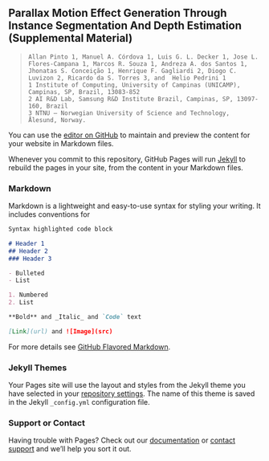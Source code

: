 ## Parallax Motion Effect Generation Through Instance Segmentation And Depth Estimation (Supplemental Material)

>     Allan Pinto 1, Manuel A. Córdova 1, Luis G. L. Decker 1, Jose L. Flores-Campana 1, Marcos R. Souza 1, Andreza A. dos Santos 1, Jhonatas S. Conceição 1, Henrique F. Gagliardi 2, Diogo C. Luvizon 2, Ricardo da S. Torres 3, and  Helio Pedrini 1
>     1 Institute of Computing, University of Campinas (UNICAMP), Campinas, SP, Brazil, 13083-852
>     2 AI R&D Lab, Samsung R&D Institute Brazil, Campinas, SP, 13097-160, Brazil
>     3 NTNU – Norwegian University of Science and Technology, Ålesund, Norway.


You can use the [editor on GitHub](https://github.com/allansp84/motion-parallax/edit/master/README.md) to maintain and preview the content for your website in Markdown files.

Whenever you commit to this repository, GitHub Pages will run [Jekyll](https://jekyllrb.com/) to rebuild the pages in your site, from the content in your Markdown files.

### Markdown

Markdown is a lightweight and easy-to-use syntax for styling your writing. It includes conventions for

```markdown
Syntax highlighted code block

# Header 1
## Header 2
### Header 3

- Bulleted
- List

1. Numbered
2. List

**Bold** and _Italic_ and `Code` text

[Link](url) and ![Image](src)
```

For more details see [GitHub Flavored Markdown](https://guides.github.com/features/mastering-markdown/).

### Jekyll Themes

Your Pages site will use the layout and styles from the Jekyll theme you have selected in your [repository settings](https://github.com/allansp84/motion-parallax/settings). The name of this theme is saved in the Jekyll `_config.yml` configuration file.

### Support or Contact

Having trouble with Pages? Check out our [documentation](https://help.github.com/categories/github-pages-basics/) or [contact support](https://github.com/contact) and we’ll help you sort it out.
